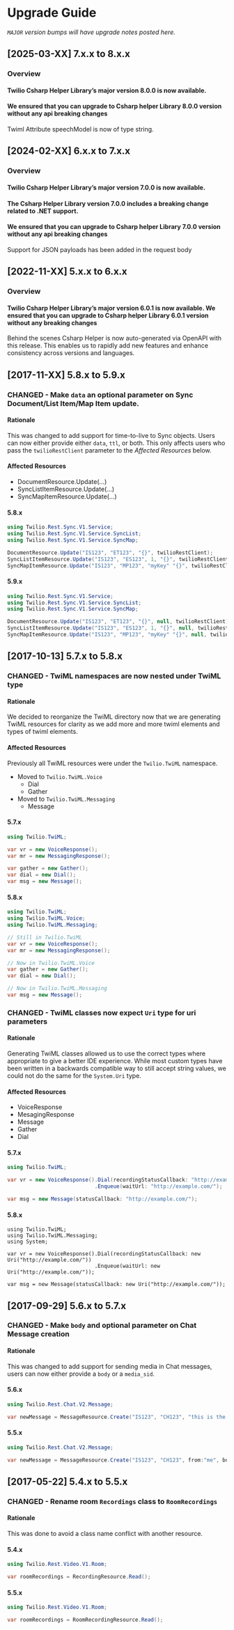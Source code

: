 # Upgrade Guide

_`MAJOR` version bumps will have upgrade notes posted here._

[2025-03-XX] 7.x.x to 8.x.x
----------------------------
### Overview

#### Twilio Csharp Helper Library’s major version 8.0.0 is now available. 
#### We ensured that you can upgrade to Csharp helper Library 8.0.0 version without any api breaking changes

Twiml Attribute speechModel is now of type string.

[2024-02-XX] 6.x.x to 7.x.x
----------------------------
### Overview

#### Twilio Csharp Helper Library’s major version 7.0.0 is now available. 
#### The Csharp Helper Library version 7.0.0 includes a breaking change related to .NET support.
#### We ensured that you can upgrade to Csharp helper Library 7.0.0 version without any api breaking changes

Support for JSON payloads has been added in the request body

[2022-11-XX] 5.x.x to 6.x.x
---------------------------
### Overview

#### Twilio Csharp Helper Library’s major version 6.0.1 is now available. We ensured that you can upgrade to Csharp helper Library 6.0.1 version without any breaking changes

Behind the scenes Csharp Helper is now auto-generated via OpenAPI with this release. This enables us to rapidly add new features and enhance consistency across versions and languages.

[2017-11-XX] 5.8.x to 5.9.x
---------------------------

### CHANGED - Make `data` an optional parameter on Sync Document/List Item/Map Item update.

#### Rationale
This was changed to add support for time-to-live to Sync objects. Users can now either provide either `data`, `ttl`, or both.
This only affects users who pass the `twilioRestClient` parameter to the _Affected Resources_ below.

#### Affected Resources
- DocumentResource.Update(...)
- SyncListItemResource.Update(...)
- SyncMapItemResource.Update(...)

#### 5.8.x
```cs
using Twilio.Rest.Sync.V1.Service;
using Twilio.Rest.Sync.V1.Service.SyncList;
using Twilio.Rest.Sync.V1.Service.SyncMap;

DocumentResource.Update("IS123", "ET123", "{}", twilioRestClient);
SyncListItemResource.Update("IS123", "ES123", 1, "{}", twilioRestClient);
SyncMapItemResource.Update("IS123", "MP123", "myKey" "{}", twilioRestClient);
```

#### 5.9.x
```cs
using Twilio.Rest.Sync.V1.Service;
using Twilio.Rest.Sync.V1.Service.SyncList;
using Twilio.Rest.Sync.V1.Service.SyncMap;

DocumentResource.Update("IS123", "ET123", "{}", null, twilioRestClient);
SyncListItemResource.Update("IS123", "ES123", 1, "{}", null, twilioRestClient);
SyncMapItemResource.Update("IS123", "MP123", "myKey" "{}", null, twilioRestClient);
```


[2017-10-13] 5.7.x to 5.8.x
---------------------------

### CHANGED - TwiML namespaces are now nested under TwiML type

#### Rationale
We decided to reorganize the TwiML directory now that we are generating TwiML resources for clarity
as we add more and more twiml elements and types of twiml elements.

#### Affected Resources
Previously all TwiML resources were under the `Twilio.TwiML` namespace.
- Moved to `Twilio.TwiML.Voice`
  - Dial
  - Gather
- Moved to `Twilio.TwiML.Messaging`
  - Message

#### 5.7.x
```cs
using Twilio.TwiML;

var vr = new VoiceResponse();
var mr = new MessagingResponse();

var gather = new Gather();
var dial = new Dial();
var msg = new Message();
```

#### 5.8.x
```cs
using Twilio.TwiML;
using Twilio.TwiML.Voice;
using Twilio.TwiML.Messaging;

// Still in Twilio.TwiML
var vr = new VoiceResponse();
var mr = new MessagingResponse();

// Now in Twilio.TwiML.Voice
var gather = new Gather();
var dial = new Dial();

// Now in Twilio.TwiML.Messaging
var msg = new Message();
```

### CHANGED - TwiML classes now expect `Uri` type for uri parameters

#### Rationale
Generating TwiML classes allowed us to use the correct types where appropriate to give a better IDE
experience. While most custom types have been written in a backwards compatible way to still accept
string values, we could not do the same for the `System.Uri` type.

#### Affected Resources
- VoiceResponse
- MesagingResponse
- Message
- Gather
- Dial

#### 5.7.x
```cs
using Twilio.TwiML;

var vr = new VoiceResponse().Dial(recordingStatusCallback: "http://example.com/")
                            .Enqueue(waitUrl: "http://example.com/");

var msg = new Message(statusCallback: "http://example.com/");
```

#### 5.8.x
```
using Twilio.TwiML;
using Twilio.TwiML.Messaging;
using System;

var vr = new VoiceResponse().Dial(recordingStatusCallback: new Uri("http://example.com/"))
                            .Enqueue(waitUrl: new Uri("http://example.com/"));

var msg = new Message(statusCallback: new Uri("http://example.com/"));
```


[2017-09-29] 5.6.x to 5.7.x
---------------------------

### CHANGED - Make `body` and optional parameter on Chat Message creation

#### Rationale
This was changed to add support for sending media in Chat messages, users can now either provide a `body` or a `media_sid`.

#### 5.6.x
```cs
using Twilio.Rest.Chat.V2.Message;

var newMessage = MessageResource.Create("IS123", "CH123", "this is the body", from: "me");
```

#### 5.5.x
```cs
using Twilio.Rest.Chat.V2.Message;

var newMessage = MessageResource.Create("IS123", "CH123", from:"me", body: "this is the body");
```


[2017-05-22] 5.4.x to 5.5.x
---------------------------

### CHANGED - Rename room `Recordings` class to `RoomRecordings`

#### Rationale
This was done to avoid a class name conflict with another resource.

#### 5.4.x
```cs
using Twilio.Rest.Video.V1.Room;

var roomRecordings = RecordingResource.Read();
```

#### 5.5.x
```cs
using Twilio.Rest.Video.V1.Room;

var roomRecordings = RoomRecordingResource.Read();
```

